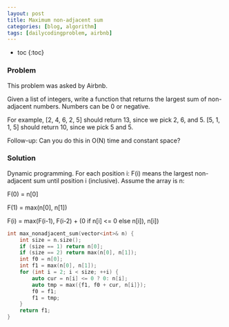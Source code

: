```yaml
---
layout: post
title: Maximum non-adjacent sum
categories: [blog, algorithm]
tags: [dailycodingproblem, airbnb]
---
```


+ toc
{:toc}

### Problem

This problem was asked by Airbnb.

Given a list of integers, write a function that returns the largest sum of non-adjacent
numbers. Numbers can be 0 or negative.

For example, [2, 4, 6, 2, 5] should return 13, since we pick 2, 6, and 5.
[5, 1, 1, 5] should return 10, since we pick 5 and 5.

Follow-up: Can you do this in O(N) time and constant space?

### Solution

Dynamic programming. For each position i: F(i) means the largest non-adjacent sum until position
i (inclusive). Assume the array is n:

F(0) = n[0]

F(1) = max(n[0], n[1])

F(i) = max(F(i-1), F(i-2) + (0 if n[i] <= 0 else n[i]), n[i])

```cpp
int max_nonadjacent_sum(vector<int>& n) {
    int size = n.size();
    if (size == 1) return n[0];
    if (size == 2) return max(n[0], n[1]);
    int f0 = n[0];
    int f1 = max(n[0], n[1]);
    for (int i = 2; i < size; ++i) {
        auto cur = n[i] <= 0 ? 0: n[i];
        auto tmp = max({f1, f0 + cur, n[i]});
        f0 = f1;
        f1 = tmp;
    }
    return f1;
}
```
